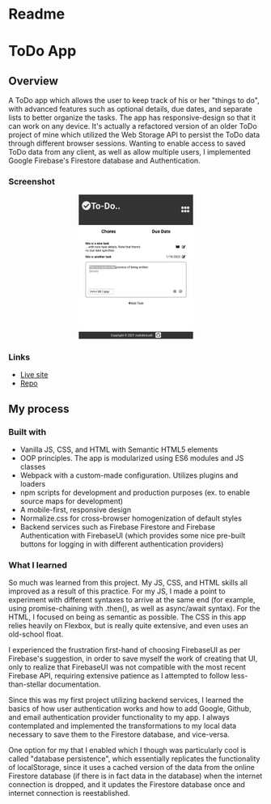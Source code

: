 # Readme
# ToDo App

## Overview

A ToDo app which allows the user to keep track of his or her "things to do", 
with advanced features such as optional details, due dates, and separate lists 
to better organize the tasks.  The app has responsive-design so that it can work
on any device.  It's actually a refactored version of an older ToDo project of 
mine which utilized the Web Storage API to persist the ToDo data through 
different browser sessions.  Wanting to enable access to saved ToDo data from any 
client, as well as allow multiple users, I implemented Google Firebase's 
Firestore database and Authentication.  


### Screenshot

<p align="center">
  <img src="./screenshot_for_readme.png" alt="screenshot of ToDo app" width="45%" height="45%">
</p>

### Links

- [Live site](https://todo-app-e225d.web.app/)
- [Repo](https://github.com/mattdimicelli/todo-firebase)

## My process

### Built with

- Vanilla JS, CSS, and HTML with Semantic HTML5 elements
- OOP principles.  The app is modularized using ES6 modules and JS classes
- Webpack with a custom-made configuration.  Utilizes plugins and loaders
- npm scripts for development and production purposes (ex. to enable source maps
for development)
- A mobile-first, responsive design
- Normalize.css for cross-browser homogenization of default styles
- Backend services such as Firebase Firestore and Firebase Authentication with 
FirebaseUI (which provides some nice pre-built buttons for logging in with different authentication providers)


### What I learned

So much was learned from this project.  My JS, CSS, and HTML skills all improved
as a result of this practice. For my JS, I made a point to experiment with different syntaxes to arrive at the same end (for example, using promise-chaining with 
.then(), as well as async/await syntax).  For the HTML, I focused on being as 
semantic as possible.  The CSS in this app relies heavily on Flexbox, but is 
really quite extensive, and even uses an old-school float.

I experienced the frustration first-hand of choosing FirebaseUI as per Firebase's suggestion, in order to save myself the work of creating that UI, only to realize
that FirebaseUI was not compatible with the most recent Firebase API, requiring 
extensive patience as I attempted to follow less-than-stellar documentation.    

Since this was my first project utilizing backend services, I learned the basics
of how user authentication works and how to add Google, Github, and email 
authentication provider functionality to my app.  I always contemplated and 
implemented the transformations to my local data necessary to save them to the 
Firestore database, and vice-versa.  

One option for my that I enabled which I though was particularly cool is called
"database persistence", which essentially replicates the functionality of 
localStorage, since it uses a cached version of the data from the online Firestore database (if there is in fact data in the database) when the internet connection
is dropped, and it updates the Firestore database once and internet connection is reestablished.



